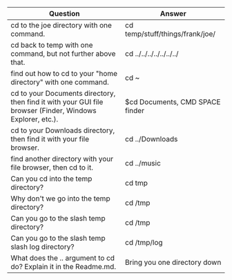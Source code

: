 |Question| Answer|
|----|----|
|cd to the joe directory with one command.|cd temp/stuff/things/frank/joe/|
|cd back to temp with one command, but not further above that.|cd ../../../../../../../|
|find out how to cd to your "home directory" with one command.| cd ~|
|cd to your Documents directory, then find it with your GUI file browser (Finder, Windows Explorer, etc.).|$cd Documents, CMD SPACE finder|
|cd to your Downloads directory, then find it with your file browser.|cd ../Downloads|
|find another directory with your file browser, then cd to it.|cd ../music|
|Can you cd into the temp directory?|cd tmp
|Why don't we go into the temp directory?|cd /tmp
|Can you go to the slash temp directory?|cd /tmp
|Can you go to the slash temp slash log directory?|cd /tmp/log
|What does the .. argument to cd do?  Explain it in the Readme.md.|Bring you one directory down|

